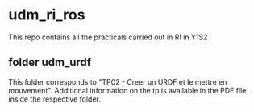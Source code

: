 # udm_ri_ros
This repo contains all the practicals carried out in RI in Y1S2

## folder udm_urdf
This folder corresponds to "TP02 - Creer un URDF et le mettre en mouvement". Additional information on the tp is available in the PDF file inside the respective folder.
